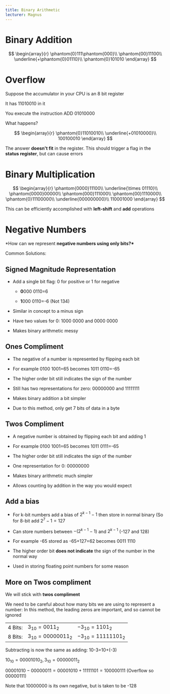 ```yaml
---
title: Binary Arithmetic
lecturer: Magnus
---
```


# Binary Addition

$$
\begin{array}{r}
\phantom{0}111\phantom{000}\\
\phantom{00}11100\\
\underline{+\phantom{0}01110}\\
\phantom{0}101010
\end{array}
$$

# Overflow

Suppose the accumulator in your CPU is an 8 bit register

It has 11010010 in it

You execute the instruction ADD 01010000

What happens?

$$
\begin{array}{r}
\phantom{0}11010010\\
\underline{+01010000}\\
100100010
\end{array}
$$

The answer **doesn't fit** in the register. This should
trigger a flag in the **status register**, but can cause errors

# Binary Multiplication

$$
\begin{array}{r}
\phantom{0000}11100\\
\underline{\times 01110}\\
\phantom{0000}00000\\
\phantom{000}111000\\
\phantom{00}1110000\\
\phantom{0}11100000\\
\underline{000000000}\\
110001000
\end{array}
$$

This can be efficiently accomplished with **left-shift**
and **add** operations

# Negative Numbers

\*How can we represent **negative numbers using only bits?\***

Common Solutions:

## Signed Magnitude Representation

-   Add a single bit flag: 0 for positive or 1 for negative

    -   **0**000 0110=6

    -   **1**000 0110=-6 (Not 134)

-   Similar in concept to a minus sign

-   Have two values for 0: 1000 0000 and 0000 0000

-   Makes binary arithmetic messy

## Ones Compliment

-   The negative of a number is represented by flipping each bit

-   For example 0100 1001=65 becomes 1011 0110=-65

-   The higher order bit still indicates the sign of the number

-   Still has two representations for zero: 00000000 and 11111111

-   Makes binary addition a bit simpler

-   Due to this method, only get 7 bits of data in a byte

## Twos Compliment

-   A negative number is obtained by flipping each bit and adding 1

-   For example 0100 1001=65 becomes 1011 0111=-65

-   The higher order bit still indicates the sign of the number

-   One representation for 0: 00000000

-   Makes binary arithmetic much simpler

-   Allows counting by addition in the way you would expect

## Add a bias

-   For k-bit numbers add a bias of $2^{k-1}-1$ then store in normal
    binary (So for 8-bit add $2^7-1=127$

-   Can store numbers between $-(2^{k-1}-1)$ and $2^{k-1}$ (-127
    and 128)

-   For example -65 stored as -65+127=62 becomes 0011 1110

-   The higher order bit **does not indicate** the sign of the number in
    the normal way

-   Used in storing floating point numbers for some reason

## More on Twos compliment

We will stick with **twos compliment**

We need to be careful about how many bits we are using to represent a
number:
In this method, the leading zeros are important, and so cannot be
ignored

|         |                      |                       |
| ------- | -------------------- | --------------------- |
| 4 Bits: | $3_{10}=0011_2$      | $-3_{10}=1101_2$      |
| 8 Bits: | $3_{10}=0000 0011_2$ | $-3_{10}=1111 1101_2$ |

Subtracting is now the same as adding: 10-3=10+(-3)

$10_{10}=0000 1010_2, 3_10=0000 0011_2$

$0000 1010 - 0000 0011=0000 1010 + 1111 1101=1 0000 0111$ (Overflow so
$0000 0111$)

Note that 10000000 is its own negative, but is taken to be -128
